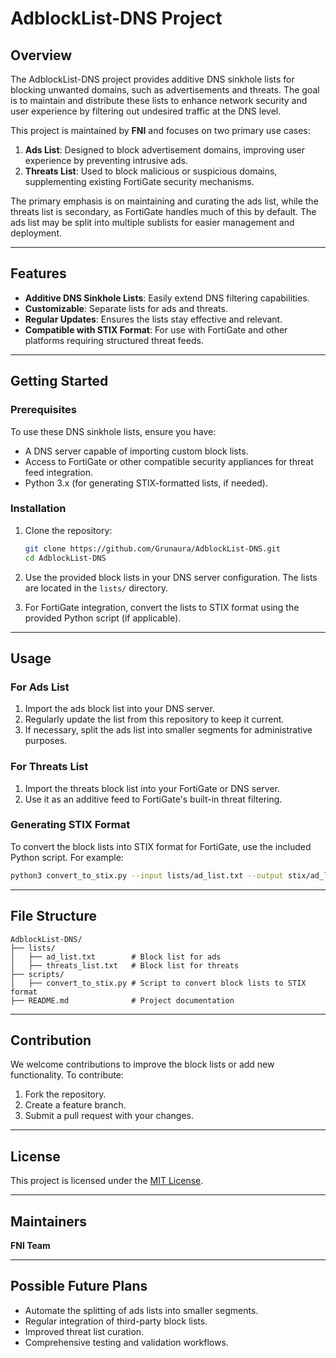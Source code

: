 # AdblockList-DNS Project

## Overview
The AdblockList-DNS project provides additive DNS sinkhole lists for blocking unwanted domains, such as advertisements and threats. The goal is to maintain and distribute these lists to enhance network security and user experience by filtering out undesired traffic at the DNS level.

This project is maintained by **FNI** and focuses on two primary use cases:

1. **Ads List**: Designed to block advertisement domains, improving user experience by preventing intrusive ads. 
2. **Threats List**: Used to block malicious or suspicious domains, supplementing existing FortiGate security mechanisms.

The primary emphasis is on maintaining and curating the ads list, while the threats list is secondary, as FortiGate handles much of this by default. The ads list may be split into multiple sublists for easier management and deployment.

---

## Features
- **Additive DNS Sinkhole Lists**: Easily extend DNS filtering capabilities.
- **Customizable**: Separate lists for ads and threats.
- **Regular Updates**: Ensures the lists stay effective and relevant.
- **Compatible with STIX Format**: For use with FortiGate and other platforms requiring structured threat feeds.

---

## Getting Started

### Prerequisites
To use these DNS sinkhole lists, ensure you have:
- A DNS server capable of importing custom block lists.
- Access to FortiGate or other compatible security appliances for threat feed integration.
- Python 3.x (for generating STIX-formatted lists, if needed).

### Installation
1. Clone the repository:
   ```bash
   git clone https://github.com/Grunaura/AdblockList-DNS.git
   cd AdblockList-DNS
   ```

2. Use the provided block lists in your DNS server configuration. The lists are located in the `lists/` directory.

3. For FortiGate integration, convert the lists to STIX format using the provided Python script (if applicable).

---

## Usage

### For Ads List
1. Import the ads block list into your DNS server.
2. Regularly update the list from this repository to keep it current.
3. If necessary, split the ads list into smaller segments for administrative purposes.

### For Threats List
1. Import the threats block list into your FortiGate or DNS server.
2. Use it as an additive feed to FortiGate's built-in threat filtering.

### Generating STIX Format
To convert the block lists into STIX format for FortiGate, use the included Python script. For example:

```bash
python3 convert_to_stix.py --input lists/ad_list.txt --output stix/ad_list.json
```

---

## File Structure
```
AdblockList-DNS/
├── lists/
│   ├── ad_list.txt        # Block list for ads
│   ├── threats_list.txt   # Block list for threats
├── scripts/
│   ├── convert_to_stix.py # Script to convert block lists to STIX format
├── README.md              # Project documentation
```

---

## Contribution
We welcome contributions to improve the block lists or add new functionality. To contribute:
1. Fork the repository.
2. Create a feature branch.
3. Submit a pull request with your changes.

---

## License
This project is licensed under the [MIT License](LICENSE).

---

## Maintainers
**FNI Team**

---

## Possible Future Plans
- Automate the splitting of ads lists into smaller segments.
- Regular integration of third-party block lists.
- Improved threat list curation.
- Comprehensive testing and validation workflows.
